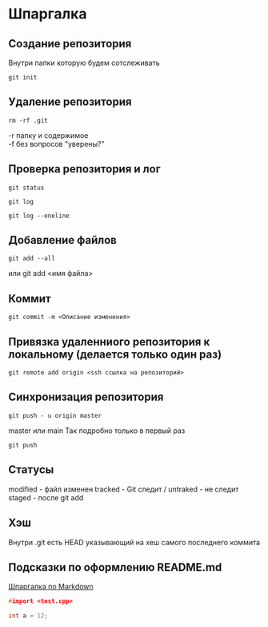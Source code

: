 # Шпаргалка

## Создание репозитория
Внутри папки которую будем сотслеживать
```
git init
```

## Удаление репозитория
```
rm -rf .git
```
-r папку и содержимое  
-f без вопросов "уверены?"


## Проверка репозитория и лог
```
git status
```

```
git log
```

```
git log --oneline
```

## Добавление файлов
```
git add --all
```
или git add <имя файла>


## Коммит
```
git commit -m <Описание изменения>
```

## Привязка удаленниого репозитория к локальному (делается только один раз)
```
git remote add origin <ssh ссылка на репозиторий>
```

## Синхронизация репозитория
```
git push - u origin master
```
master или main
Так подробно только в первый раз

```
git push
```

## Статусы
modified - файл изменен
tracked - Git следит / untraked - не следит
staged - после git add

## Хэш
Внутри .git есть HEAD указывающий на хеш самого последнего коммита

## Подсказки по оформлению README.md
[Шпаргалка по Markdown](https://gist.github.com/fomvasss/8dd8cd7f88c67a4e3727f9d39224a84c)

``` C
#import <test.cpp>

int a = 12;
```